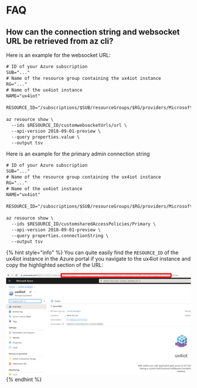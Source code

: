 # FAQ

## How can the connection string and websocket URL be retrieved from az cli?

Here is an example for the websocket URL:

```
# ID of your Azure subscription
SUB="..."
# Name of the resource group containing the ux4iot instance
RG="..."
# Name of the ux4iot instance
NAME="ux4iot"

RESOURCE_ID="/subscriptions/$SUB/resourceGroups/$RG/providers/Microsoft.Solutions/applications/$NAME"

az resource show \
  --ids $RESOURCE_ID/customwebsocketUrls/url \
  --api-version 2018-09-01-preview \
  --query properties.value \
  --output tsv
```

Here is an example for the primary admin connection string

```
# ID of your Azure subscription
SUB="..."
# Name of the resource group containing the ux4iot instance
RG="..."
# Name of the ux4iot instance
NAME="ux4iot"

RESOURCE_ID="/subscriptions/$SUB/resourceGroups/$RG/providers/Microsoft.Solutions/applications/$NAME"

az resource show \
  --ids $RESOURCE_ID/customsharedAccessPolicies/Primary \
  --api-version 2018-09-01-preview \
  --query properties.connectionString \
  --output tsv
```

{% hint style="info" %}
You can quite easily find the `RESOURCE_ID` of the ux4iot instance in the Azure portal if you navigate to the ux4iot instance and copy the highlighted section of the URL:

![](<../.gitbook/assets/image (19) (1).png>)
{% endhint %}

